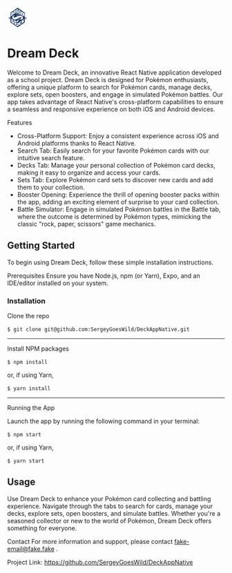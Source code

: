 <img src="https://raw.githubusercontent.com/SergeyGoesWild/DeckAppNative/readme/assets/DreamDeckLogoTransparent.png" width="48">

# Dream Deck


Welcome to Dream Deck, an innovative React Native application developed as a school project. Dream Deck is designed for Pokémon enthusiasts, offering a unique platform to search for Pokémon cards, manage decks, explore sets, open boosters, and engage in simulated Pokémon battles. Our app takes advantage of React Native's cross-platform capabilities to ensure a seamless and responsive experience on both iOS and Android devices.

Features

* Cross-Platform Support: Enjoy a consistent experience across iOS and Android platforms thanks to React Native.
* Search Tab: Easily search for your favorite Pokémon cards with our intuitive search feature.
* Decks Tab: Manage your personal collection of Pokémon card decks, making it easy to organize and access your cards.
* Sets Tab: Explore Pokémon card sets to discover new cards and add them to your collection.
* Booster Opening: Experience the thrill of opening booster packs within the app, adding an exciting element of surprise to your card collection.
* Battle Simulator: Engage in simulated Pokémon battles in the Battle tab, where the outcome is determined by Pokémon types, mimicking the classic "rock, paper, scissors" game mechanics.

## Getting Started

To begin using Dream Deck, follow these simple installation instructions.

Prerequisites
Ensure you have Node.js, npm (or Yarn), Expo, and an IDE/editor installed on your system.

### Installation

Clone the repo

```
$ git clone git@github.com:SergeyGoesWild/DeckAppNative.git
```
-----------------
 Install NPM packages

```
$ npm install
```

or, if using Yarn,

```
$ yarn install
```
-----------------
 Running the App

Launch the app by running the following command in your terminal:

```
$ npm start
```
or, if using Yarn,

```
$ yarn start
```

## Usage

Use Dream Deck to enhance your Pokémon card collecting and battling experience. Navigate through the tabs to search for cards, manage your decks, explore sets, open boosters, and simulate battles. Whether you're a seasoned collector or new to the world of Pokémon, Dream Deck offers something for everyone.

Contact
For more information and support, please contact fake-email@fake.fake .

Project Link: https://github.com/SergeyGoesWild/DeckAppNative

